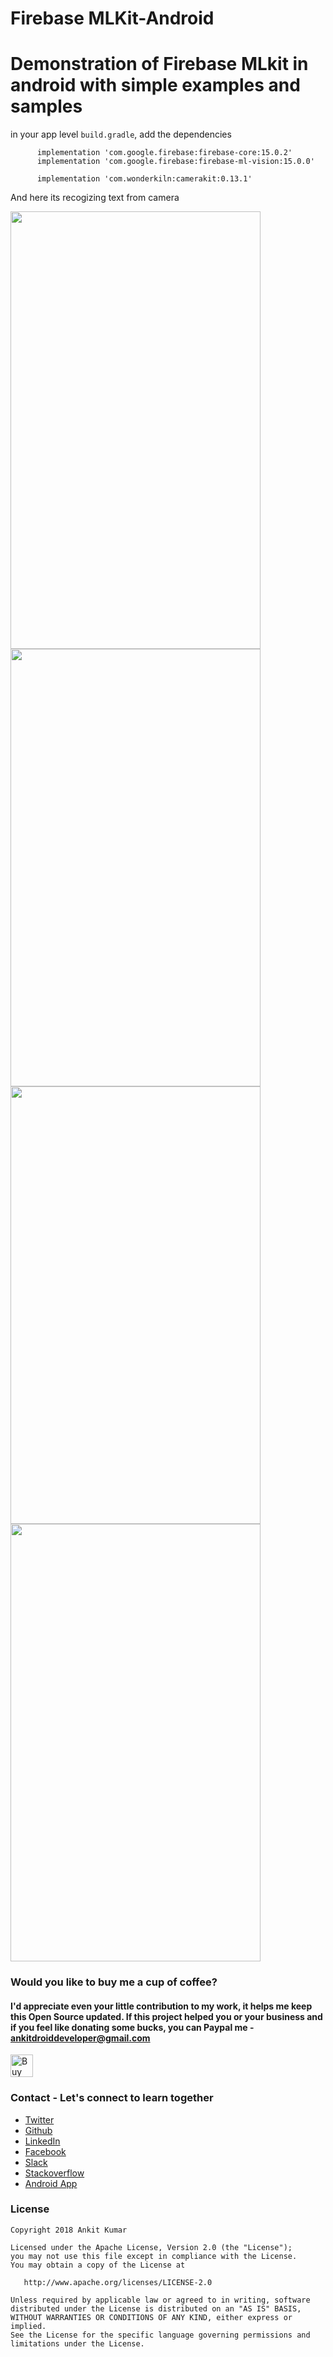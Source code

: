 # Firebase MLKit-Android
# Demonstration of Firebase MLkit in android with simple examples and samples

in your app level `build.gradle`, add the dependencies
    
          implementation 'com.google.firebase:firebase-core:15.0.2'
          implementation 'com.google.firebase:firebase-ml-vision:15.0.0'
       
          implementation 'com.wonderkiln:camerakit:0.13.1'


And here its recogizing text from camera

<img src="https://github.com/AnkitDroidGit/FirebaseMLKit-Android/blob/master/art/1.png"  width="400" height="700">
<img src="https://github.com/AnkitDroidGit/FirebaseMLKit-Android/blob/master/art/2.png"  width="400" height="700">
<img src="https://github.com/AnkitDroidGit/FirebaseMLKit-Android/blob/master/art/4.png"  width="400" height="700">
<img src="https://github.com/AnkitDroidGit/FirebaseMLKit-Android/blob/master/art/3.png"  width="400" height="700">



### Would you like to buy me a cup of coffee?
#### I'd appreciate even your little contribution to my work, it helps me keep this Open Source updated. If this project helped you or your business and if you feel like donating some bucks, you can Paypal me - ankitdroiddeveloper@gmail.com

<a href='https://ko-fi.com/L3L1DM19' target='_blank'><img height='36' style='border:0px;height:36px;' src='https://az743702.vo.msecnd.net/cdn/kofi2.png?v=0' border='0' alt='Buy Me a Coffee at ko-fi.com' /></a>



### Contact - Let's connect to learn together
- [Twitter](https://twitter.com/KumarAnkitRKE)
- [Github](https://github.com/AnkitDroidGit)
- [LinkedIn](https://www.linkedin.com/in/kumarankitkumar/)
- [Facebook](https://www.facebook.com/freeankit)
- [Slack](https://ankitdroid.slack.com)
- [Stackoverflow](https://stackoverflow.com/users/3282461/android)
- [Android App](https://play.google.com/store/apps/details?id=com.freeankit.ankitprofile)


### License

    Copyright 2018 Ankit Kumar
    
    Licensed under the Apache License, Version 2.0 (the "License");
    you may not use this file except in compliance with the License.
    You may obtain a copy of the License at

       http://www.apache.org/licenses/LICENSE-2.0

    Unless required by applicable law or agreed to in writing, software
    distributed under the License is distributed on an "AS IS" BASIS,
    WITHOUT WARRANTIES OR CONDITIONS OF ANY KIND, either express or implied.
    See the License for the specific language governing permissions and
    limitations under the License.
